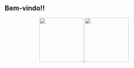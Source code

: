 ## Bem-vindo!!
<div align="center">
  <a href="https://github.com/HenriquePdCastro">
  <img height="140em" src="https://github-readme-stats.vercel.app/api?username=HenriquePdCastro&show_icons=true&theme=dark&include_all_commits=true&count_private=true"/>
  <img height="140em" src="https://github-readme-stats.vercel.app/api/top-langs/?username=HenriquePdCastro&layout=compact&langs_count=7&theme=dark"/>
</div>
